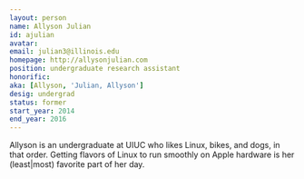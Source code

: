 ```yaml
---
layout: person
name: Allyson Julian
id: ajulian
avatar: 
email: julian3@illinois.edu
homepage: http://allysonjulian.com
position: undergraduate research assistant
honorific: 
aka: [Allyson, 'Julian, Allyson']
desig: undergrad
status: former
start_year: 2014
end_year: 2016
---
```


Allyson is an undergraduate at UIUC who likes Linux, bikes, and dogs,
in that order. Getting flavors of Linux to run smoothly on Apple
hardware is her (least|most) favorite part of her day.
